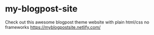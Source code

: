 # my-blogpost-site
Check out this awesome blogpost theme website with plain html/css no frameworks
https://myblogpostsite.netlify.com/
